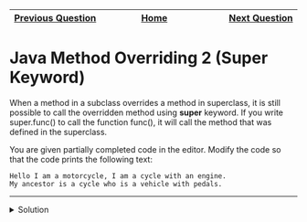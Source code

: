 | <img width=1000>[Previous Question](https://github.com/Kevin-Lago/java-hackerrank-solutions/tree/main/src/java.object_oriented_programming/java_method_overriding)</img> | <img width=1000>[Home](https://github.com/Kevin-Lago/java-hackerrank-solutions)</img> | <img width=1000>[Next Question](https://github.com/Kevin-Lago/java-hackerrank-solutions/tree/main/src/java.object_oriented_programming/java_instanceof_keyword)</img> |
|:---|:---:|---:|

# Java Method Overriding 2 (Super Keyword)

When a method in a subclass overrides a method in superclass, it is still possible to call the overridden method using __super__ keyword. If you write super.func() to call the function func(), it will call the method that was defined in the superclass.

You are given partially completed code in the editor. Modify the code so that the code prints the following text:

```
Hello I am a motorcycle, I am a cycle with an engine.
My ancestor is a cycle who is a vehicle with pedals.
```

---

<details><summary>Solution</summary>
    
```java

```
</details>